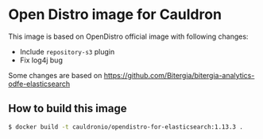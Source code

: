 # Open Distro image for Cauldron

This image is based on OpenDistro official image with following changes:
- Include `repository-s3` plugin
- Fix log4j bug

Some changes are based on https://github.com/Bitergia/bitergia-analytics-odfe-elasticsearch

## How to build this image

```bash
$ docker build -t cauldronio/opendistro-for-elasticsearch:1.13.3 .
```
